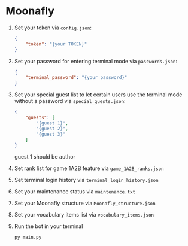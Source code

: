 # Moonafly

1. Set your token via `config.json`:

    ```json
    {
        "token": "{your TOKEN}"
    }
    ```

2. Set your password for entering terminal mode via `passwords.json`:

    ```json
    {
        "terminal_password": "{your password}"
    }
    ```

3. Set your special guest list to let certain users use the terminal mode without a password via `special_guests.json`:

    ```json
    {
        "guests": [
            "{guest 1}", 
            "{guest 2}",
            "{guest 3}"
        ]
    }
    ```

    guest 1 should be author

4. Set rank list for game 1A2B feature via `game_1A2B_ranks.json`

5. Set terminal login history via `terminal_login_history.json`

6. Set your maintenance status via `maintenance.txt`

7. Set your Moonafly structure via `Moonafly_structure.json`

8. Set your vocabulary items list via `vocabulary_items.json`

9. Run the bot in your terminal

    ```bash
    py main.py
    ```
